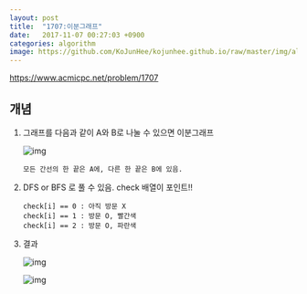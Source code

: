 ```yaml
---
layout: post
title:  "1707:이분그래프"
date:   2017-11-07 00:27:03 +0900
categories: algorithm
image: https://github.com/KoJunHee/kojunhee.github.io/raw/master/img/algorithm.png
---
```



<https://www.acmicpc.net/problem/1707>

## 개념


1. 그래프를 다음과 같이 A와 B로 나눌 수 있으면 이분그래프

	![img](https://github.com/KoJunHee/kojunhee.github.io/raw/master/img/13.png)
	
	````
	모든 간선의 한 끝은 A에, 다른 한 끝은 B에 있음.
	````

2. DFS or BFS 로 풀 수 있음. check 배열이 포인트!! 

	````
	check[i] == 0 : 아직 방문 X
	check[i] == 1 : 방문 O, 빨간색
	check[i] == 2 : 방문 O, 파란색
	````
	
3. 결과

	![img](https://github.com/KoJunHee/kojunhee.github.io/raw/master/img/14.png)
	
	![img](https://github.com/KoJunHee/kojunhee.github.io/raw/master/img/15.png)




	


